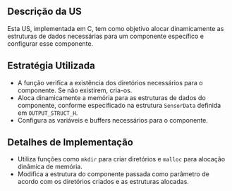 ## Descrição da US

Esta US, implementada em C, tem como objetivo alocar dinamicamente as estruturas de dados necessárias para um componente específico e configurar esse componente.

## Estratégia Utilizada

- A função verifica a existência dos diretórios necessários para o componente. Se não existirem, cria-os.
- Aloca dinamicamente a memória para as estruturas de dados do componente, conforme especificado na estrutura `SensorData` definida em `OUTPUT_STRUCT_H`.
- Configura as variáveis e buffers necessários para o componente.

## Detalhes de Implementação

- Utiliza funções como `mkdir` para criar diretórios e `malloc` para alocação dinâmica de memória.
- Modifica a estrutura do componente passada como parâmetro de acordo com os diretórios criados e as estruturas alocadas.

